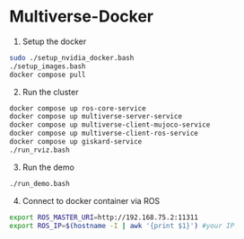 # Multiverse-Docker

1. Setup the docker

```bash
sudo ./setup_nvidia_docker.bash
./setup_images.bash
docker compose pull
```

2. Run the cluster

```bash
docker compose up ros-core-service
docker compose up multiverse-server-service
docker compose up multiverse-client-mujoco-service
docker compose up multiverse-client-ros-service
docker compose up giskard-service
./run_rviz.bash
```

3. Run the demo

```bash
./run_demo.bash
```

4. Connect to docker container via ROS

```bash
export ROS_MASTER_URI=http://192.168.75.2:11311
export ROS_IP=$(hostname -I | awk '{print $1}') #your IP
```
